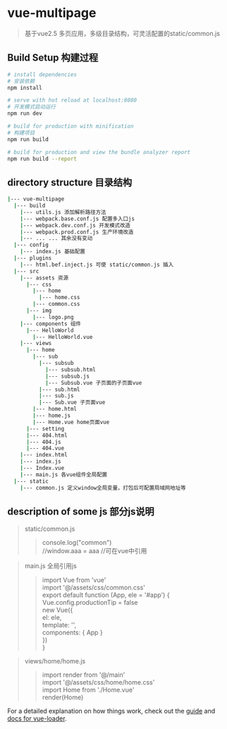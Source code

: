 # vue-multipage

> 基于vue2.5 多页应用，多级目录结构，可灵活配置的static/common.js

## Build Setup 构建过程

``` bash
# install dependencies
# 安装依赖
npm install

# serve with hot reload at localhost:8080
# 开发模式启动运行
npm run dev

# build for production with minification
# 构建项目
npm run build

# build for production and view the bundle analyzer report
npm run build --report
```

## directory structure 目录结构

``` bash
|--- vue-multipage
  |--- build
    |--- utils.js 添加解析路径方法
    |--- webpack.base.conf.js 配置多入口js
    |--- webpack.dev.conf.js 开发模式改造
    |--- webpack.prod.conf.js 生产环境改造
    |--- ... ... 其余没有变动
  |--- config
    |--- index.js 基础配置
  |--- plugins
    |--- html.bef.inject.js 可使 static/common.js 插入
  |--- src
    |--- assets 资源
      |--- css
        |--- home
          |--- home.css
        |--- common.css
      |--- img
        |--- logo.png
    |--- components 组件
      |--- HelloWorld
        |--- HelloWorld.vue
    |--- views
      |--- home
        |--- sub
          |--- subsub
            |--- subsub.html
            |--- subsub.js
            |--- Subsub.vue 子页面的子页面vue
          |--- sub.html
          |--- sub.js
          |--- Sub.vue 子页面vue
        |--- home.html
        |--- home.js
        |--- Home.vue home页面vue
      |--- setting
      |--- 404.html
      |--- 404.js
      |--- 404.vue
    |--- index.html
    |--- index.js
    |--- Index.vue
    |--- main.js 各vue组件全局配置
  |--- static
    |--- common.js 定义window全局变量，打包后可配置局域网地址等
```

## description of some js 部分js说明

> static/common.js
>> console.log("common")<br>
>> //window.aaa = aaa //可在vue中引用<br>

> main.js 全局引用js
>> import Vue from 'vue'<br>
>> import '@/assets/css/common.css'<br>
>> export default function (App, ele = '#app') {<br>
>>   Vue.config.productionTip = false<br>
>>   new Vue({<br>
>>     el: ele,<br>
>>     template: '<App/>',<br>
>>     components: { App }<br>
>>   })<br>
>> }<br>

> views/home/home.js
>> import render from '@/main'<br>
>> import '@/assets/css/home/home.css'<br>
>> import Home from './Home.vue'<br>
>> render(Home)<br>


For a detailed explanation on how things work, check out the [guide](http://vuejs-templates.github.io/webpack/) and [docs for vue-loader](http://vuejs.github.io/vue-loader).
